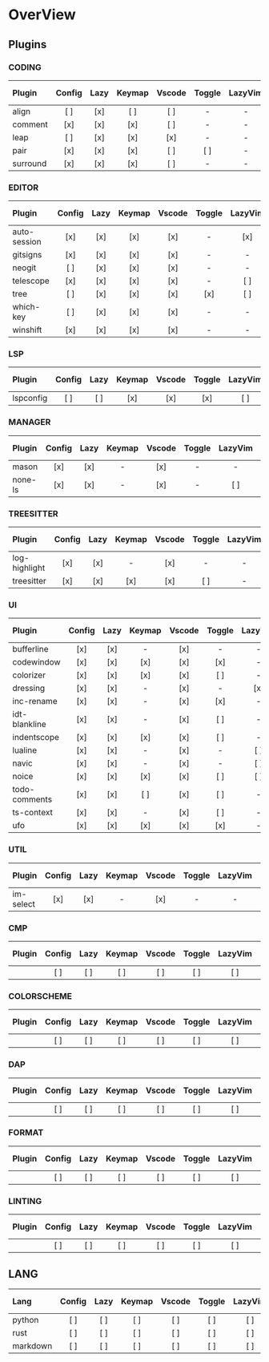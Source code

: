 # OverView

## Plugins

### CODING

| Plugin   | Config | Lazy  | Keymap | Vscode | Toggle | LazyVim | Lite UI |
| :---     | :---:  | :---: | :---:  | :---:  | :---:  | :---:   | :---:   |
| align    | [ ]    | [x]   | [ ]    | [ ]    | -      | -       | -       |
| comment  | [x]    | [x]   | [x]    | [ ]    | -      | -       | -       |
| leap     | [ ]    | [x]   | [x]    | [x]    | -      | -       | -       |
| pair     | [x]    | [x]   | [x]    | [ ]    | [ ]    | -       | -       |
| surround | [x]    | [x]   | [x]    | [ ]    | -      | -       | -       |

### EDITOR

| Plugin       | Config | Lazy  | Keymap | Vscode | Toggle | LazyVim | Lite UI |
| :---         | :---:  | :---: | :---:  | :---:  | :---:  | :---:   | :---:   |
| auto-session | [x]    | [x]   | [x]    | [x]    | -      | [x]     | [ ]     |
| gitsigns     | [x]    | [x]   | [x]    | [x]    | -      | -       | [ ]     |
| neogit       | [ ]    | [x]   | [x]    | [x]    | -      | -       | -       |
| telescope    | [x]    | [x]   | [x]    | [x]    | -      | [ ]     | [ ]     |
| tree         | [ ]    | [x]   | [x]    | [x]    | [x]    | [ ]     | [ ]     |
| which-key    | [ ]    | [x]   | [x]    | [x]    | -      | -       | -       |
| winshift     | [x]    | [x]   | [x]    | [x]    | -      | -       | -       |

### LSP

| Plugin       | Config | Lazy  | Keymap | Vscode | Toggle | LazyVim | Lite UI |
| :---         | :---:  | :---: | :---:  | :---:  | :---:  | :---:   | :---:   |
| lspconfig    | [ ]    | [ ]   | [x]    | [x]    | [x]    | [ ]     | [ ]     |

### MANAGER

| Plugin  | Config | Lazy  | Keymap | Vscode | Toggle | LazyVim | Lite UI |
| :---    | :---:  | :---: | :---:  | :---:  | :---:  | :---:   | :---:   |
| mason   | [x]    | [x]   | -      | [x]    | -      | -       | [ ]     |
| none-ls | [x]    | [x]   | -      | [x]    | -      | [ ]     | -       |

### TREESITTER

| Plugin        | Config | Lazy  | Keymap | Vscode | Toggle | LazyVim | Lite UI |
| :---          | :---:  | :---: | :---:  | :---:  | :---:  | :---:   | :---:   |
| log-highlight | [x]    | [x]   | -      | [x]    | -      | -       | -       |
| treesitter    | [x]    | [x]   | [x]    | [x]    | [ ]    | -       | -       |

### UI

| Plugin        | Config | Lazy  | Keymap | Vscode | Toggle | LazyVim | Lite UI |
| :---          | :---:  | :---: | :---:  | :---:  | :---:  | :---:   | :---:   |
| bufferline    | [x]    | [x]   | -      | [x]    | -      | -       | [ ]     |
| codewindow    | [x]    | [x]   | [x]    | [x]    | [x]    | -       | -       |
| colorizer     | [x]    | [x]   | [x]    | [x]    | [ ]    | -       | -       |
| dressing      | [x]    | [x]   | -      | [x]    | -      | [x]     | -       |
| inc-rename    | [x]    | [x]   | -      | [x]    | [x]    | -       | -       |
| idt-blankline | [x]    | [x]   | -      | [x]    | [ ]    | -       | -       |
| indentscope   | [x]    | [x]   | [x]    | [x]    | [ ]    | -       | -       |
| lualine       | [x]    | [x]   | -      | [x]    | -      | [ ]     | [ ]     |
| navic         | [x]    | [x]   | -      | [x]    | -      | [ ]     | [ ]     |
| noice         | [x]    | [x]   | [x]    | [x]    | [ ]    | [ ]     | [ ]     |
| todo-comments | [x]    | [x]   | [ ]    | [x]    | [ ]    | -       | [ ]     |
| ts-context    | [x]    | [x]   | -      | [x]    | [ ]    | -       | -       |
| ufo           | [x]    | [x]   | [x]    | [x]    | [x]    | -       | [ ]     |

### UTIL

| Plugin    | Config | Lazy  | Keymap | Vscode | Toggle | LazyVim | Lite UI |
| :---      | :---:  | :---: | :---:  | :---:  | :---:  | :---:   | :---:   |
| im-select | [x]    | [x]   | -      | [x]    | -      | -       | -       |

### CMP

| Plugin | Config | Lazy  | Keymap | Vscode | Toggle | LazyVim | Lite UI |
| :---   | :---:  | :---: | :---:  | :---:  | :---:  | :---:   | :---:   |
|        | [ ]    | [ ]   | [ ]    | [ ]    | [ ]    | [ ]     | [ ]     |

### COLORSCHEME

| Plugin | Config | Lazy  | Keymap | Vscode | Toggle | LazyVim | Lite UI |
| :---   | :---:  | :---: | :---:  | :---:  | :---:  | :---:   | :---:   |
|        | [ ]    | [ ]   | [ ]    | [ ]    | [ ]    | [ ]     | [ ]     |

### DAP

| Plugin | Config | Lazy  | Keymap | Vscode | Toggle | LazyVim | Lite UI |
| :---   | :---:  | :---: | :---:  | :---:  | :---:  | :---:   | :---:   |
|        | [ ]    | [ ]   | [ ]    | [ ]    | [ ]    | [ ]     | [ ]     |

### FORMAT

| Plugin | Config | Lazy  | Keymap | Vscode | Toggle | LazyVim | Lite UI |
| :---   | :---:  | :---: | :---:  | :---:  | :---:  | :---:   | :---:   |
|        | [ ]    | [ ]   | [ ]    | [ ]    | [ ]    | [ ]     | [ ]     |

### LINTING

| Plugin | Config | Lazy  | Keymap | Vscode | Toggle | LazyVim | Lite UI |
| :---   | :---:  | :---: | :---:  | :---:  | :---:  | :---:   | :---:   |
|        | [ ]    | [ ]   | [ ]    | [ ]    | [ ]    | [ ]     | [ ]     |

## LANG

| Lang     | Config | Lazy  | Keymap | Vscode | Toggle | LazyVim | Lite UI |
| :---     | :---:  | :---: | :---:  | :---:  | :---:  | :---:   | :---:   |
| python   | [ ]    | [ ]   | [ ]    | [ ]    | [ ]    | [ ]     | [ ]     |
| rust     | [ ]    | [ ]   | [ ]    | [ ]    | [ ]    | [ ]     | [ ]     |
| markdown | [ ]    | [ ]   | [ ]    | [ ]    | [ ]    | [ ]     | [ ]     |
